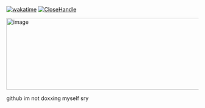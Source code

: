 [![wakatime](https://wakatime.com/badge/user/018ea52f-5348-4c72-a28d-0b2c613e835b.svg)](https://wakatime.com/@018ea52f-5348-4c72-a28d-0b2c613e835b)
[![CloseHandle](https://img.shields.io/badge/CloseHandle-121212?logo=myanimelist)](https://myanimelist.net/profile/CloseHandle)

<img width="892" height="188" alt="image" src="https://github.com/user-attachments/assets/7ed419f2-f474-4429-aab5-8d266b4e34c4" />

github im not doxxing myself sry
